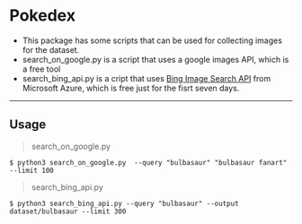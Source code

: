 # Pokedex

- This package has some scripts that can be used for collecting images for the dataset.
- search_on_google.py is a script that uses a google images API, which is a free tool
- search_bing_api.py is a cript that uses [Bing Image Search API](https://azure.microsoft.com/en-us/try/cognitive-services/?api=bing-image-search-api) from Microsoft Azure, which is free just for the fisrt seven days.
---

## Usage

> search_on_google.py
```shell
$ python3 search_on_google.py  --query "bulbasaur" "bulbasaur fanart" --limit 100
```

> search_bing_api.py
```shell
$ python3 search_bing_api.py --query "bulbasaur" --output dataset/bulbasaur --limit 300
```

